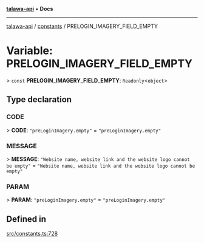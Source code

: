 [**talawa-api**](../../README.md) • **Docs**

***

[talawa-api](../../modules.md) / [constants](../README.md) / PRELOGIN\_IMAGERY\_FIELD\_EMPTY

# Variable: PRELOGIN\_IMAGERY\_FIELD\_EMPTY

\> `const` **PRELOGIN\_IMAGERY\_FIELD\_EMPTY**: `Readonly`\<`object`\>

## Type declaration

### CODE

\> **CODE**: `"preLoginImagery.empty"` = `"preLoginImagery.empty"`

### MESSAGE

\> **MESSAGE**: `"Website name, website link and the website logo cannot be empty"` = `"Website name, website link and the website logo cannot be empty"`

### PARAM

\> **PARAM**: `"preLoginImagery.empty"` = `"preLoginImagery.empty"`

## Defined in

[src/constants.ts:728](https://github.com/PalisadoesFoundation/talawa-api/blob/f4877b986932181336f42a7336754de05976cd97/src/constants.ts#L728)
